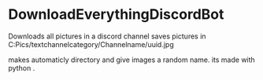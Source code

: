# DownloadEverythingDiscordBot
Downloads all pictures in a discord channel
saves pictures in C:Pics/textchannelcategory/Channelname/uuid.jpg

makes automaticly directory and give images a random name.
its made with python . 
